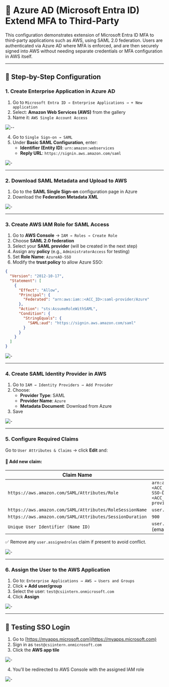
# 🔐 Azure AD (Microsoft Entra ID) Extend MFA to Third-Party

This configuration demonstrates extension of Microsoft Entra ID MFA to third-party applications such as AWS, using SAML 2.0 federation. Users are authenticated via Azure AD where MFA is enforced, and are then securely signed into AWS without needing separate credentials or MFA configuration in AWS itself.

---

## 🔧 Step-by-Step Configuration

###  1. Create Enterprise Application in Azure AD

1. Go to `Microsoft Entra ID → Enterprise Applications → + New application`
2. Select: **Amazon Web Services (AWS)** from the gallery
3. Name it: `AWS Single Account Access`

![--](img/gallery.png)

4. Go to `Single Sign-on → SAML`
5. Under **Basic SAML Configuration**, enter:
   - **Identifier (Entity ID)**: `urn:amazon:webservices`
   - **Reply URL**: `https://signin.aws.amazon.com/saml`

![-](img/ids.png)

---

###  2. Download SAML Metadata and Upload to AWS

1. Go to the **SAML Single Sign-on** configuration page in Azure
2. Download the **Federation Metadata XML**

![-](img/sso.png)

---

###  3. Create AWS IAM Role for SAML Access

1. Go to **AWS Console** → `IAM → Roles → Create Role`
2. Choose **SAML 2.0 federation**
3. Select your **SAML provider** (will be created in the next step)
4. Assign any **policy** (e.g., `AdministratorAccess` for testing)
5. Set **Role Name**: `AzureAD-SSO`
6. Modify the **trust policy** to allow Azure SSO:

```json
{
  "Version": "2012-10-17",
  "Statement": [
    {
      "Effect": "Allow",
      "Principal": {
        "Federated": "arn:aws:iam::<ACC_ID>:saml-provider/Azure"
      },
      "Action": "sts:AssumeRoleWithSAML",
      "Condition": {
        "StringEquals": {
          "SAML:aud": "https://signin.aws.amazon.com/saml"
        }
      }
    }
  ]
}
```

![-](img/role.png)

---

###  4. Create SAML Identity Provider in AWS

1. Go to `IAM → Identity Providers → Add Provider`
2. Choose:
   - **Provider Type**: SAML
   - **Provider Name**: `Azure`
   - **Metadata Document**: Download from Azure
3. Save

![-](img/saml.png)

---

###  5. Configure Required Claims

Go to `User Attributes & Claims` → click **Edit** and:

#### 📌 Add new claim:

| Claim Name                                               | Value                                                                                           |
| -------------------------------------------------------- | ----------------------------------------------------------------------------------------------- |
| `https://aws.amazon.com/SAML/Attributes/Role`            | `arn:aws:iam::<ACC_ID>:role/AzureAD-SSO-Demo,arn:aws:iam::<ACC_ID>:saml-provider/Azure` |
| `https://aws.amazon.com/SAML/Attributes/RoleSessionName` | `user.userprincipalname`                                                                        |
| `https://aws.amazon.com/SAML/Attributes/SessionDuration` | `900`                                                                                           |
| `Unique User Identifier (Name ID)`                       | `user.userprincipalname` (email format)                                                         |

✅ Remove any `user.assignedroles` claim if present to avoid conflict.

![-](img/claims.png)

---

###  6. Assign the User to the AWS Application

1. Go to: `Enterprise Applications → AWS → Users and Groups`
2. Click **+ Add user/group**
3. Select the user: `test@csiintern.onmicrosoft.com`
4. Click **Assign**

![-](img/adusr.png)

---

## 🦖 Testing SSO Login

1. Go to [https://myapps.microsoft.com](https://myapps.microsoft.com)
2. Sign in as `test@csiintern.onmicrosoft.com`
3. Click the **AWS app tile**

![-](img/apps.png)

4. You’ll be redirected to AWS Console with the assigned IAM role

![-](img/aws.png)
